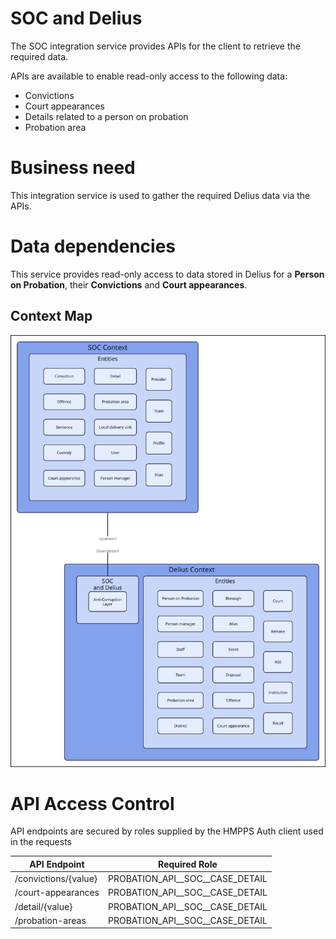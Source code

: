 # SOC and Delius

The SOC integration service provides APIs for the client to retrieve the required data.

APIs are available to enable read-only access to the following data:

* Convictions
* Court appearances
* Details related to a person on probation
* Probation area


# Business need
This integration service is used to gather the required Delius data via the APIs.


# Data dependencies
This service provides read-only access to data stored in Delius for a **Person on Probation**, their **Convictions** and **Court appearances**.


## Context Map

![](./tech-docs/source/img/soc-delius-context-map.svg)

# API Access Control

API endpoints are secured by roles supplied by the HMPPS Auth client used in
the requests

| API Endpoint         | Required Role                     |
| -------------------- | --------------------------------- |
| /convictions/{value} | PROBATION_API_\_SOC_\_CASE_DETAIL |
| /court-appearances   | PROBATION_API_\_SOC_\_CASE_DETAIL |
| /detail/{value}      | PROBATION_API_\_SOC_\_CASE_DETAIL |
| /probation-areas     | PROBATION_API_\_SOC_\_CASE_DETAIL |